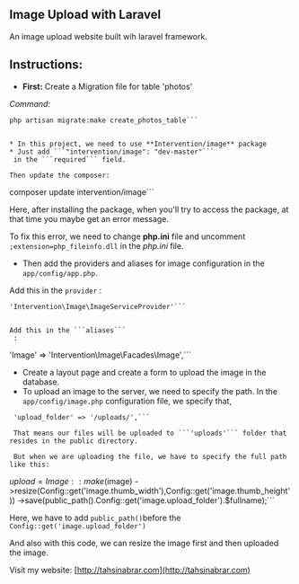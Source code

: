 ## Image Upload with Laravel

An image upload website built wih laravel framework.

Instructions:
----------

* **First:** Create a Migration file for table 'photos'

*Command:*
```
php artisan migrate:make create_photos_table```


* In this project, we need to use **Intervention/image** package
* Just add ```"intervention/image": "dev-master"```
 in the ```required``` field.

Then update the composer:
```
composer update intervention/image```



Here, after installing the package, when you'll try to access the package, at that time you maybe get an error message.

 To fix this error, we need to change **php.ini** file and uncomment ```;extension=php_fileinfo.dll``` in the *php.ini* file.

* Then add the providers and aliases for image configuration in the ```
app/config/app.php```.

Add this in the ```provider```
 :
```
'Intervention\Image\ImageServiceProvider'```


Add this in the ```aliases```
 :
```
'Image' => 'Intervention\Image\Facades\Image',```


* Create a layout page and create a form to upload the image in the database.
* To upload an image to the server, we need to specify the path. In the ```app/config/image.php```
 configuration file, we specify that,
```
 'upload_folder' => '/uploads/',```

 That means our files will be uploaded to ```'uploads'``` folder that resides in the public directory.

 But when we are uploading the file, we have to specify the full path like this:
 ```
$upload = Image::make($image)
    ->resize(Config::get('image.thumb_width'),Config::get('image.thumb_height'))
    ->save(public_path().Config::get('image.upload_folder').$fullname);```

Here, we have to add ```public_path()```before the ```Config::get('image.upload_folder')```

And also with this code, we can resize the image first and then uploaded the image.


Visit my website: [http://tahsinabrar.com](http://tahsinabrar.com)





